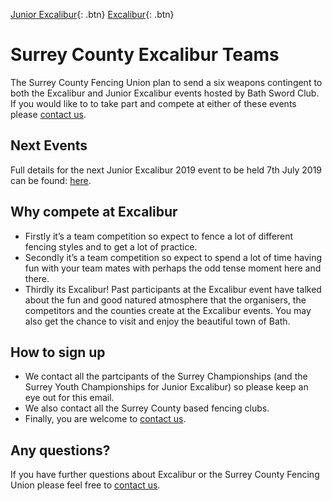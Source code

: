 [Junior Excalibur](../junior_excalibur){: .btn}
[Excalibur](../excalibur){: .btn}

# Surrey County Excalibur Teams

The Surrey County Fencing Union plan to send a six weapons contingent to both the Excalibur and Junior Excalibur events hosted by Bath Sword Club. If you would like to to take part and compete at either of these events please [contact us](../contact).

## Next Events

Full details for the next Junior Excalibur 2019 event to be held 7th July 2019 can be found: [here](../junior_excalibur).

## Why compete at Excalibur
- Firstly it’s a team competition so expect to fence a lot of different fencing styles and to get a lot of practice. 
- Secondly it’s a team competition so expect to spend a lot of time having fun with your team mates with perhaps the odd tense moment here and there.
- Thirdly its Excalibur! Past participants at the Excalibur event have talked about the fun and good natured atmosphere that the organisers, the competitors and the counties create at the Excalibur events. You may also get the chance to visit and enjoy the beautiful town of Bath.

## How to sign up
- We contact all the partcipants of the Surrey Championships (and the Surrey Youth Championships for Junior Excalibur) so please keep an eye out for this email.
- We also contact all the Surrey County based fencing clubs.
- Finally, you are welcome to [contact us](../contact).

## Any questions?
If you have further questions about Excalibur or the Surrey County Fencing Union please feel free to [contact us](../contact).
